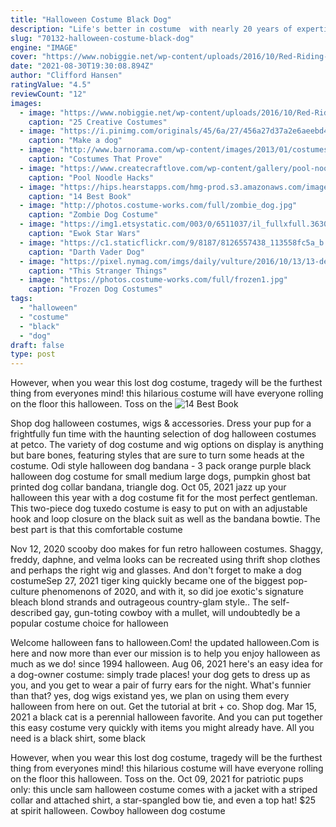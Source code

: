 ```yaml
---
title: "Halloween Costume Black Dog"
description: "Life's better in costume  with nearly 20 years of expertise in the costume business, more than 10,000 unique costumes, and one million-plus customizable costume and accessory options, we know halloween"
slug: "70132-halloween-costume-black-dog"
engine: "IMAGE"
cover: "https://www.nobiggie.net/wp-content/uploads/2016/10/Red-Riding-Hood-and-her-Ganny-wolf-costume.jpg"
date: "2021-08-30T19:30:08.894Z"
author: "Clifford Hansen"
ratingValue: "4.5"
reviewCount: "12"
images:
  - image: "https://www.nobiggie.net/wp-content/uploads/2016/10/Red-Riding-Hood-and-her-Ganny-wolf-costume.jpg"
    caption: "25 Creative Costumes"
  - image: "https://i.pinimg.com/originals/45/6a/27/456a27d37a2e6aeebd4894ee3267fa53.jpg"
    caption: "Make a dog"
  - image: "http://www.barnorama.com/wp-content/images/2013/01/costumes-that-prove-pugs/24-costumes-that-prove-pugs.jpg"
    caption: "Costumes That Prove"
  - image: "https://www.createcraftlove.com/wp-content/gallery/pool-noodle-hack-halloween-costumes/costume-tarantula.jpg"
    caption: "Pool Noodle Hacks"
  - image: "https://hips.hearstapps.com/hmg-prod.s3.amazonaws.com/images/book-character-costumes-goodnight-moon-literary-hess-1531406225.jpg?crop=1.00xw:1.00xh;0,0&resize=480:*"
    caption: "14 Best Book"
  - image: "http://photos.costume-works.com/full/zombie_dog.jpg"
    caption: "Zombie Dog Costume"
  - image: "https://img1.etsystatic.com/003/0/6511037/il_fullxfull.363059093_quev.jpg"
    caption: "Ewok Star Wars"
  - image: "https://c1.staticflickr.com/9/8187/8126557438_113558fc5a_b.jpg"
    caption: "Darth Vader Dog"
  - image: "https://pixel.nymag.com/imgs/daily/vulture/2016/10/13/13-dema-gorgon.w1200.h630.png"
    caption: "This Stranger Things"
  - image: "https://photos.costume-works.com/full/frozen1.jpg"
    caption: "Frozen Dog Costumes"
tags:
  - "halloween"
  - "costume"
  - "black"
  - "dog"
draft: false
type: post
---
```


However, when you wear this lost dog costume, tragedy will be the furthest thing from everyones mind! this hilarious costume will have everyone rolling on the floor this halloween. Toss on the
![14 Best Book](https://hips.hearstapps.com/hmg-prod.s3.amazonaws.com/images/book-character-costumes-goodnight-moon-literary-hess-1531406225.jpg?crop=1.00xw:1.00xh;0,0&resize=480:* "14 Best Book")

Shop dog halloween costumes, wigs &amp; accessories. Dress your pup for a frightfully fun time with the haunting selection of dog halloween costumes at petco. The variety of dog costume and wig options on display is anything but bare bones, featuring styles that are sure to turn some heads at the costume. Odi style halloween dog bandana - 3 pack orange purple black halloween dog costume for small medium large dogs, pumpkin ghost bat printed dog collar bandana, triangle dog. Oct 05, 2021 jazz up your halloween this year with a dog costume fit for the most perfect gentleman. This two-piece dog tuxedo costume is easy to put on with an adjustable hook and loop closure on the black suit as well as the bandana bowtie. The best part is that this comfortable costume
<!--inArticleAds-->

<!--galleryOne-->

Nov 12, 2020 scooby doo makes for fun retro halloween costumes. Shaggy, freddy, daphne, and velma looks can be recreated using thrift shop clothes and perhaps the right wig and glasses. And don't forget to make a dog costumeSep 27, 2021 tiger king quickly became one of the biggest pop-culture phenomenons of 2020, and with it, so did joe exotic's signature bleach blond strands and outrageous country-glam style.. The self-described gay, gun-toting cowboy with a mullet, will undoubtedly be a popular costume choice for halloween
<!--inArticleAds-->

<!--galleryTwo-->

Welcome halloween fans to halloween.Com! the updated halloween.Com is here and now more than ever our mission is to help you enjoy halloween as much as we do! since 1994 halloween. Aug 06, 2021 here's an easy idea for a dog-owner costume: simply trade places! your dog gets to dress up as you, and you get to wear a pair of furry ears for the night. What's funnier than that? yes, dog wigs existand yes, we plan on using them every halloween from here on out. Get the tutorial at brit + co. Shop dog. Mar 15, 2021 a black cat is a perennial halloween favorite. And you can put together this easy costume very quickly with items you might already have. All you need is a black shirt, some black
<!--galleryThree-->

However, when you wear this lost dog costume, tragedy will be the furthest thing from everyones mind! this hilarious costume will have everyone rolling on the floor this halloween. Toss on the. Oct 09, 2021 for patriotic pups only: this uncle sam halloween costume comes with a jacket with a striped collar and attached shirt, a star-spangled bow tie, and even a top hat! $25 at spirit halloween. Cowboy halloween dog costume
